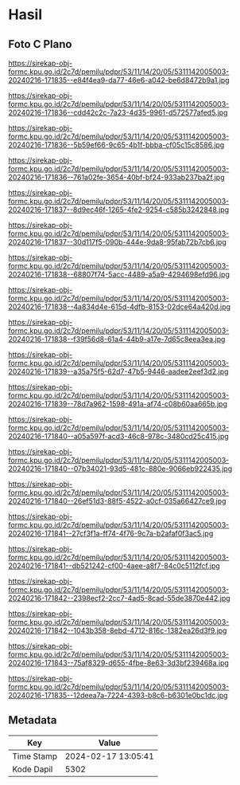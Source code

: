 # Hasil

## Foto C Plano

https://sirekap-obj-formc.kpu.go.id/2c7d/pemilu/pdpr/53/11/14/20/05/5311142005003-20240216-171835--e84f4ea9-da77-46e6-a042-be6d8472b9a1.jpg

https://sirekap-obj-formc.kpu.go.id/2c7d/pemilu/pdpr/53/11/14/20/05/5311142005003-20240216-171836--cdd42c2c-7a23-4d35-9961-d572577afed5.jpg

https://sirekap-obj-formc.kpu.go.id/2c7d/pemilu/pdpr/53/11/14/20/05/5311142005003-20240216-171836--5b59ef66-9c65-4b1f-bbba-cf05c15c8586.jpg

https://sirekap-obj-formc.kpu.go.id/2c7d/pemilu/pdpr/53/11/14/20/05/5311142005003-20240216-171836--761a02fe-3654-40bf-bf24-933ab237ba2f.jpg

https://sirekap-obj-formc.kpu.go.id/2c7d/pemilu/pdpr/53/11/14/20/05/5311142005003-20240216-171837--8d9ec46f-1265-4fe2-9254-c585b3242848.jpg

https://sirekap-obj-formc.kpu.go.id/2c7d/pemilu/pdpr/53/11/14/20/05/5311142005003-20240216-171837--30d117f5-090b-444e-9da8-95fab72b7cb6.jpg

https://sirekap-obj-formc.kpu.go.id/2c7d/pemilu/pdpr/53/11/14/20/05/5311142005003-20240216-171838--68807f74-5acc-4489-a5a9-4294698efd96.jpg

https://sirekap-obj-formc.kpu.go.id/2c7d/pemilu/pdpr/53/11/14/20/05/5311142005003-20240216-171838--4a834d4e-615d-4dfb-8153-02dce64a420d.jpg

https://sirekap-obj-formc.kpu.go.id/2c7d/pemilu/pdpr/53/11/14/20/05/5311142005003-20240216-171838--f39f56d8-61a4-44b9-a17e-7d65c8eea3ea.jpg

https://sirekap-obj-formc.kpu.go.id/2c7d/pemilu/pdpr/53/11/14/20/05/5311142005003-20240216-171839--a35a75f5-62d7-47b5-9446-aadee2eef3d2.jpg

https://sirekap-obj-formc.kpu.go.id/2c7d/pemilu/pdpr/53/11/14/20/05/5311142005003-20240216-171839--78d7a962-1598-491a-af74-c08b60aa665b.jpg

https://sirekap-obj-formc.kpu.go.id/2c7d/pemilu/pdpr/53/11/14/20/05/5311142005003-20240216-171840--a05a597f-acd3-46c8-978c-3480cd25c415.jpg

https://sirekap-obj-formc.kpu.go.id/2c7d/pemilu/pdpr/53/11/14/20/05/5311142005003-20240216-171840--07b34021-93d5-481c-880e-9066eb922435.jpg

https://sirekap-obj-formc.kpu.go.id/2c7d/pemilu/pdpr/53/11/14/20/05/5311142005003-20240216-171840--26ef51d3-88f5-4522-a0cf-035a66427ce9.jpg

https://sirekap-obj-formc.kpu.go.id/2c7d/pemilu/pdpr/53/11/14/20/05/5311142005003-20240216-171841--27cf3f1a-ff74-4f76-9c7a-b2afaf0f3ac5.jpg

https://sirekap-obj-formc.kpu.go.id/2c7d/pemilu/pdpr/53/11/14/20/05/5311142005003-20240216-171841--db521242-cf00-4aee-a8f7-84c0c5112fcf.jpg

https://sirekap-obj-formc.kpu.go.id/2c7d/pemilu/pdpr/53/11/14/20/05/5311142005003-20240216-171842--2398ecf2-2cc7-4ad5-8cad-55de3870e442.jpg

https://sirekap-obj-formc.kpu.go.id/2c7d/pemilu/pdpr/53/11/14/20/05/5311142005003-20240216-171842--1043b358-8ebd-4712-816c-1382ea26d3f9.jpg

https://sirekap-obj-formc.kpu.go.id/2c7d/pemilu/pdpr/53/11/14/20/05/5311142005003-20240216-171843--75af8329-d655-4fbe-8e63-3d3bf239468a.jpg

https://sirekap-obj-formc.kpu.go.id/2c7d/pemilu/pdpr/53/11/14/20/05/5311142005003-20240216-171835--12deea7a-7224-4393-b8c6-b6301e0bc1dc.jpg


## Metadata

| Key        | Value               |
| ---------- | ------------------- |
| Time Stamp | 2024-02-17 13:05:41 |
| Kode Dapil | 5302                |



